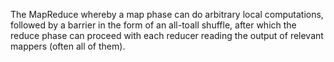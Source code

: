 The MapReduce whereby a map phase can do arbitrary local computations, followed by a barrier in the form of an all-toall
shuffle, after which the reduce phase can proceed with each reducer reading the output of relevant mappers (often
all of them).
